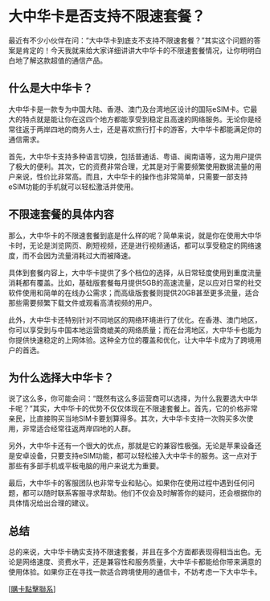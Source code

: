 # 大中华卡是否支持不限速套餐？

最近有不少小伙伴在问：“大中华卡到底支不支持不限速套餐？”其实这个问题的答案是肯定的！今天我就来给大家详细讲讲大中华卡的不限速套餐情况，让你明明白白地了解这款超值的通信产品。

## 什么是大中华卡？

大中华卡是一款专为中国大陆、香港、澳门及台湾地区设计的国际eSIM卡。它最大的特点就是能让你在这四个地方都能享受到稳定且高速的网络服务。无论你是经常往返于两岸四地的商务人士，还是喜欢旅行打卡的游客，大中华卡都能满足你的通信需求。

首先，大中华卡支持多种语言切换，包括普通话、粤语、闽南语等，这为用户提供了极大的便利。其次，它的资费非常合理，尤其是对于需要频繁使用数据流量的用户来说，性价比非常高。而且，大中华卡的操作也非常简单，只需要一部支持eSIM功能的手机就可以轻松激活并使用。

## 不限速套餐的具体内容

那么，大中华卡的不限速套餐到底是什么样的呢？简单来说，就是你在使用大中华卡时，无论是浏览网页、刷短视频，还是进行视频通话，都可以享受稳定的网络速度，而不会因为流量消耗过大而被降速。

具体到套餐内容上，大中华卡提供了多个档位的选择，从日常轻度使用到重度流量消耗都有覆盖。比如，基础版套餐每月提供5GB的高速流量，足以应对日常的社交软件使用和简单的在线办公需求；而高级版套餐则提供20GB甚至更多流量，适合那些需要频繁下载文件或观看高清视频的用户。

此外，大中华卡还特别针对不同地区的网络环境进行了优化。在香港、澳门地区，你可以享受到与中国本地运营商媲美的网络质量；而在台湾地区，大中华卡也能为你提供快速稳定的上网体验。这种全方位的覆盖和优化，让大中华卡成为了跨境用户的首选。

## 为什么选择大中华卡？

说了这么多，你可能会问：“既然有这么多运营商可以选择，为什么我要选大中华卡呢？”其实，大中华卡的优势不仅仅体现在不限速套餐上。首先，它的价格非常亲民，比直接购买当地SIM卡要划算得多。其次，大中华卡支持一次购买多次使用，非常适合经常往返两岸四地的人群。

另外，大中华卡还有一个很大的优点，那就是它的兼容性极强。无论是苹果设备还是安卓设备，只要支持eSIM功能，都可以轻松接入大中华卡的服务。这一点对于那些有多部手机或平板电脑的用户来说尤为重要。

最后，大中华卡的客服团队也非常专业和贴心。如果你在使用过程中遇到任何问题，都可以随时联系客服寻求帮助。他们不仅会及时解答你的疑问，还会根据你的具体情况给出合理的建议。

## 总结

总的来说，大中华卡确实支持不限速套餐，并且在多个方面都表现得相当出色。无论是网络速度、资费水平，还是兼容性和服务质量，大中华卡都能给你带来满意的使用体验。如果你正在寻找一款适合跨境使用的通信卡，不妨考虑一下大中华卡。

[[購卡點擊聯系](https://t.me/s/esim1088)]